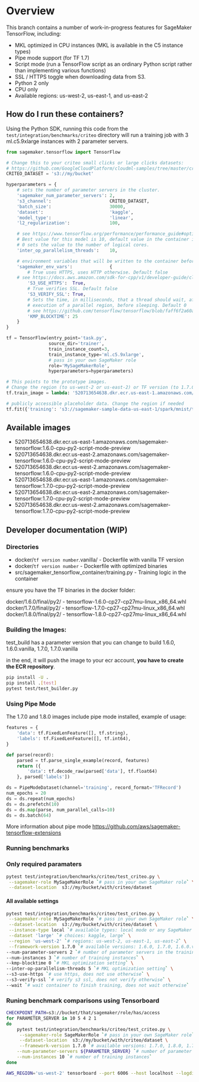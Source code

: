 # Overview

This branch contains a number of work-in-progress features for SageMaker TensorFlow,
including:

* MKL optimized in CPU instances (MKL is available in the C5 instance types)
* Pipe mode support (for TF 1.7)
* Script mode (run a TensorFlow script as an ordinary Python script rather than implementing various functions)
* SSL / HTTPS toggle when downloading data from S3.
* Python 2 only
* CPU only
* Available regions: us-west-2, us-east-1, and us-east-2

## How do I run these containers?

Using the Python SDK, running this code from the `test/integration/benchmarks/criteo` directory will
run a training job with 3 ml.c5.9xlarge instances with 2 parameter servers.

```python
from sagemaker.tensorflow import TensorFlow

# Change this to your criteo small clicks or large clicks datasets:
# https://github.com/GoogleCloudPlatform/cloudml-samples/tree/master/criteo_tft#criteo-dataset
CRITEO_DATASET = 's3://my/bucket'

hyperparameters = {
    # sets the number of parameter servers in the cluster.
    'sagemaker_num_parameter_servers': 2,
    's3_channel':                      CRITEO_DATASET,
    'batch_size':                      30000,
    'dataset':                         'kaggle',
    'model_type':                      'linear',
    'l2_regularization':               100,

    # see https://www.tensorflow.org/performance/performance_guide#optimizing_for_cpu
    # Best value for this model is 10, default value in the container is 0.
    # 0 sets the value to the number of logical cores.
    'inter_op_parallelism_threads':    10,

    # environment variables that will be written to the container before training starts
    'sagemaker_env_vars':              {
        # True uses HTTPS, uses HTTP otherwise. Default false
	# see https://docs.aws.amazon.com/sdk-for-cpp/v1/developer-guide/client-config.html
        'S3_USE_HTTPS':  True,
        # True verifies SSL. Default false
        'S3_VERIFY_SSL': True,
        # Sets the time, in milliseconds, that a thread should wait, after completing the
        # execution of a parallel region, before sleeping. Default 0
        # see https://github.com/tensorflow/tensorflow/blob/faff6f2a60a01dba57cf3a3ab832279dbe174798/tensorflow/docs_src/performance/performance_guide.md#tuning-mkl-for-the-best-performance
        'KMP_BLOCKTIME': 25
    }
}

tf = TensorFlow(entry_point='task.py',
                source_dir='trainer',
                train_instance_count=3,
                train_instance_type='ml.c5.9xlarge',
                # pass in your own SageMaker role
                role='MySageMakerRole',
                hyperparameters=hyperparameters)

# This points to the prototype images.
# Change the region (to us-west-2 or us-east-2) or TF version (to 1.7.0) if needed
tf.train_image = lambda: '520713654638.dkr.ecr.us-east-1.amazonaws.com/sagemaker-tensorflow:1.6.0-cpu-py2-script-mode-preview'

# publicly accessible placeholder data. Change the region if needed
tf.fit({'training': 's3://sagemaker-sample-data-us-east-1/spark/mnist/train'})

```
## Available images
- 520713654638.dkr.ecr.us-east-1.amazonaws.com/sagemaker-tensorflow:1.6.0-cpu-py2-script-mode-preview
- 520713654638.dkr.ecr.us-east-2.amazonaws.com/sagemaker-tensorflow:1.6.0-cpu-py2-script-mode-preview
- 520713654638.dkr.ecr.us-west-2.amazonaws.com/sagemaker-tensorflow:1.6.0-cpu-py2-script-mode-preview
- 520713654638.dkr.ecr.us-east-1.amazonaws.com/sagemaker-tensorflow:1.7.0-cpu-py2-script-mode-preview
- 520713654638.dkr.ecr.us-east-2.amazonaws.com/sagemaker-tensorflow:1.7.0-cpu-py2-script-mode-preview
- 520713654638.dkr.ecr.us-west-2.amazonaws.com/sagemaker-tensorflow:1.7.0-cpu-py2-script-mode-preview

## Developer documentation (WIP)

### Directories

- docker/```tf version number```.vanilla/ - Dockerfile with vanilla TF version
- docker/```tf version number``` - Dockerfile with optimized binaries
- src/sagemaker_tensorflow_container/training.py - Training logic in the container


ensure you have the TF binaries in the docker folder:

docker/1.6.0/final/py2/ - tensorflow-1.6.0-cp27-cp27mu-linux_x86_64.whl
docker/1.7.0/final/py2/ - tensorflow-1.7.0-cp27-cp27mu-linux_x86_64.whl
docker/1.8.0/final/py2/ - tensorflow-1.8.0-cp27-cp27mu-linux_x86_64.whl

### Building the Images:

test_build has a parameter version that you can change to build 1.6.0, 1.6.0.vanilla, 1.7.0, 1.7.0.vanilla

in the end, it will push the image to your ecr account, **you have to create the ECR repository**.
```bash
pip install -U .
pip install .[test]
pytest test/test_builder.py
```

### Using Pipe Mode

The 1.7.0 and 1.8.0 images include pipe mode installed, example of usage:

```python
features = {
    'data': tf.FixedLenFeature([], tf.string),
    'labels': tf.FixedLenFeature([], tf.int64),
}

def parse(record):
    parsed = tf.parse_single_example(record, features)
    return ({
        'data': tf.decode_raw(parsed['data'], tf.float64)
    }, parsed['labels'])

ds = PipeModeDataset(channel='training', record_format='TFRecord')
num_epochs = 20
ds = ds.repeat(num_epochs)
ds = ds.prefetch(10)
ds = ds.map(parse, num_parallel_calls=10)
ds = ds.batch(64)
```

More information about pipe mode https://github.com/aws/sagemaker-tensorflow-extensions

### Running benchmarks 

### Only required paramaters
```bash 
pytest test/integration/benchmarks/criteo/test_criteo.py \
 --sagemaker-role MySageMakerRole `# pass in your own SageMaker role` \
 --dataset-location  s3://my/bucket/with/criteo/dataset
```

#### All available settings
```bash
pytest test/integration/benchmarks/criteo/test_criteo.py \
 --sagemaker-role MySageMakerRole `# pass in your own SageMaker role` \
 --dataset-location  s3://my/bucket/with/criteo/dataset \
 --instance-type local `# available types: local mode or any SageMaker CPU instance ml.c5.9xlarge for example` \
 --dataset 'large' `# choices: kaggle, large` \
 --region 'us-west-2' `# regions: us-west-2, us-east-1, us-east-2` \
 --framework-version 1.7.0 `# available versions: 1.6.0, 1.7.0, 1.6.0.vanilla, 1.7.0.vanilla` \
--num-parameter-servers 2 `# number of parameter servers in the training` \
--num-instances 3 `# number of training instances` \
--kmp-blocktime 0 `# MKL optimization setting` \
--inter-op-parallelism-threads 5 `# MKL optimization setting` \
--s3-use-https `# use https, does not use otherwise` \
--s3-verify-ssl `# verify s3 ssl, does not verify otherwise` \
--wait `# wait container to finish training, does not wait otherwise`
```

### Runing benchmark comparisons using Tensorboard
```bash
CHECKPOINT_PATH=s3://bucket/that/sagemaker/role/has/access
for PARAMETER_SERVER in 10 5 4 2 1
do
    pytest test/integration/benchmarks/criteo/test_criteo.py \
     --sagemaker-role SageMakerRole `# pass in your own SageMaker role` \
     --dataset-location  s3://my/bucket/with/criteo/dataset \
     --framework-version 1.7.0 `# available versions: 1.7.0, 1.8.0, 1.7.0.vanilla, 1.8.0.vanilla` \
    --num-parameter-servers ${PARAMETER_SERVER} `# number of parameter servers in the training` \
    --num-instances 10 `# number of training instances`
done

AWS_REGION='us-west-2' tensorboard --port 6006 --host localhost --logdir ${CHECKPOINT_PATH}
```

